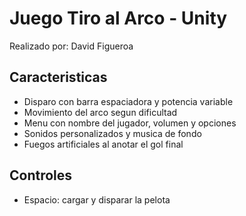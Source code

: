 # Juego Tiro al Arco - Unity

Realizado por: David Figueroa

## Caracteristicas
- Disparo con barra espaciadora y potencia variable
- Movimiento del arco segun dificultad
- Menu con nombre del jugador, volumen y opciones
- Sonidos personalizados y musica de fondo
- Fuegos artificiales al anotar el gol final

## Controles
- Espacio: cargar y disparar la pelota